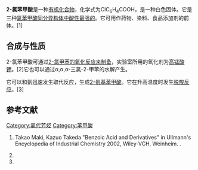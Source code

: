 **2-氯苯甲酸**是一种[有机化合物](../Page/有机化合物.md "wikilink")，化学式为ClC<sub>6</sub>H<sub>4</sub>COOH，是一种白色固体。它是三种[氯苯甲酸同分异构体中酸性最强的](https://zh.wikipedia.org/wiki/氯苯甲酸 "wikilink")。它可用作药物、染料、食品添加剂的前体。\[1\]

## 合成与性质

2-氯苯甲酸可通过[2-氯甲苯的](https://zh.wikipedia.org/wiki/2-氯甲苯 "wikilink")[氧化反应来制备](https://zh.wikipedia.org/wiki/氧化反应 "wikilink")，实验室所用的氧化剂为[高锰酸钾](../Page/高锰酸钾.md "wikilink")。\[2\]它也可以通过α,α,α-三氯-2-甲苯的水解产生。

它可以和氨迅速发生取代反应，生成[2-氨基苯甲酸](../Page/邻氨基苯甲酸.md "wikilink")。它在升高温度时发生[脱羧反应](../Page/脱羧反应.md "wikilink")。\[3\]

## 参考文献

<references/>

[Category:氯代芳烃](https://zh.wikipedia.org/wiki/Category:氯代芳烃 "wikilink") [Category:苯甲酸](https://zh.wikipedia.org/wiki/Category:苯甲酸 "wikilink")

1.  Takao Maki, Kazuo Takeda "Benzoic Acid and Derivatives" in Ullmann's Encyclopedia of Industrial Chemistry 2002, Wiley-VCH, Weinheim. .

2.

3.